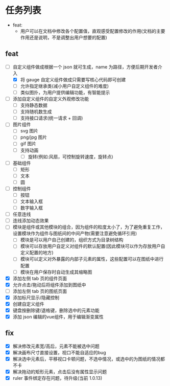 # 任务列表

- feat:
  - 用户可以在文档中修改各个配置值，直观感受配置修改的作用(文档的主要作用还是说明，不是调整出用户想要的配置)

## feat

- [ ] 自定义组件做成根据一个 json 就可生成，name 为路径，方便后期开发者介入
  - [x] 将 gauge 自定义组件做成只需要写核心代码即可创建
  - [ ] 允许指定继承类(减小用户自定义组件的难度)
  - [ ] 类似图扑，为用户提供编辑功能，有智能提示
- [ ] 添加自定义组件的自定义外观修改功能
  - [ ] 支持静态数据
  - [ ] 支持随机数生成
  - [ ] 支持接口请求(统一请求 + 回调)
- [ ] 图片组件
  - [ ] svg 图片
  - [ ] png/jpg 图片
  - [ ] gif 图片
  - [ ] 支持动画
    - [ ] 旋转(例如:风扇，可控制旋转速度，旋转点)
- [ ] 基础组件
  - [ ] 矩形
  - [ ] 文本
  - [ ] 圆
- [ ] 控制组件
  - [ ] 按钮
  - [ ] 文本输入框
  - [ ] 数字输入框
- [ ] 任意连线
- [ ] 连线添加动态效果
- [ ] 模块是组件或其他模块的组合，因为组件的粒度太小了，为了避免重复工作，设置模块作为组件与图纸间的中间产物(需要注意避免循环引用)
  - [ ] 模块是可以用户自己创建的，组织方式为目录树结构
  - [ ] 模块可以存放用户自定义对组件的默认配置(因此模块可以作为存放用户自定义配置的地方)
  - [ ] 模块可以定义对外暴露的内部子元素的属性，这些配置可以在图纸中进行配置
  - [ ] 模块在用户保存时自动生成其缩略图
- [x] 添加左侧 tab 页的组件页面
- [x] 允许点击/拖动后将组件添加到图纸中
- [ ] 添加左侧 tab 页的图纸页面
- [x] 添加标尺显示/隐藏控制
- [x] 创建自定义组件
- [x] 键盘按删除键/退格键，删除选中的元素功能
- [x] 添加 json 编辑的vue组件，用于编辑渐变属性

## fix

- [x] 解决修改元素宽/高后，元素不能被选中问题
- [x] 解决画布尺寸直接设置，视口不能自适应的bug
- [x] 解决选中元素后，平移视口卡顿问题，不选中情况，或选中的为图纸的情况都不卡
- [x] 解决拖动的矩形元素，点击后没有属性显示问题
- [x] ruler 事件绑定存在问题，待升级(当前 1.0.13)
